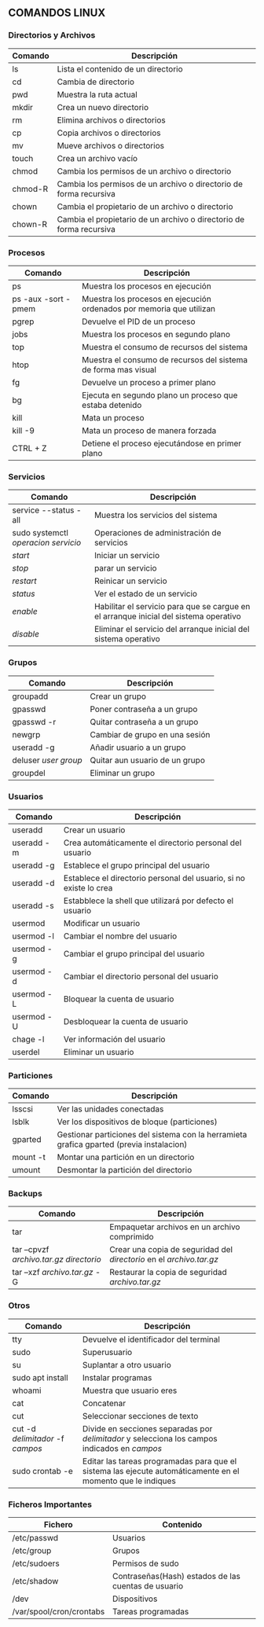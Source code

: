 ## COMANDOS LINUX
### Directorios y Archivos
| Comando | Descripción |
| ------- | ----------- |
| ls      | Lista el contenido de un directorio |
| cd      | Cambia de directorio |
| pwd     | Muestra la ruta actual |
| mkdir   | Crea un nuevo directorio |
| rm      | Elimina archivos o directorios |
| cp      | Copia archivos o directorios |
| mv      | Mueve archivos o directorios |
| touch   | Crea un archivo vacío |
| chmod   | Cambia los permisos de un archivo o directorio |
| chmod-R | Cambia los permisos de un archivo o directorio de forma recursiva |
| chown   | Cambia el propietario de un archivo o directorio |
| chown-R | Cambia el propietario de un archivo o directorio de forma recursiva |

### Procesos
| Comando | Descripción |
| ------- | ----------- |
| ps      | Muestra los procesos en ejecución |
| ps -aux -sort -pmem | Muestra los procesos en ejecución ordenados por memoria que utilizan |
| pgrep   | Devuelve el PID de un proceso |
| jobs    | Muestra los procesos en segundo plano |
| top     | Muestra el consumo de recursos del sistema |
| htop    | Muestra el consumo de recursos del sistema de forma mas visual |
| fg      | Devuelve un proceso a primer plano |
| bg      | Ejecuta en segundo plano un proceso que estaba detenido |
| kill    | Mata un proceso |
| kill -9 | Mata un proceso de manera forzada |
| CTRL + Z| Detiene el proceso ejecutándose en primer plano |

### Servicios
| Comando | Descripción |
| ------- | ----------- |
| service --status -all | Muestra los servicios del sistema|
| sudo systemctl *operacion* *servicio* | Operaciones de administración de servicios|
|*start*  | Iniciar un servicio |
|*stop*   | parar un servicio |
|*restart*| Reinicar un servicio |
|*status* | Ver el estado de un servicio |
|*enable* | Habilitar el servicio para que se cargue en el arranque inicial del sistema operativo |
|*disable*| Eliminar el servicio del arranque inicial del sistema operativo |

### Grupos
| Comando | Descripción |
| ------- | ----------- |
| groupadd   | Crear un grupo |
| gpasswd    | Poner contraseña a un grupo |
| gpasswd -r | Quitar contraseña a un grupo |
| newgrp     | Cambiar de grupo en una sesión |
| useradd -g | Añadir usuario a un grupo |
| deluser *user* *group*  | Quitar aun usuario de un grupo |
| groupdel   | Eliminar un grupo |

### Usuarios
| Comando | Descripción |
| ------- | ----------- |
| useradd    | Crear un usuario |
| useradd -m | Crea automáticamente el directorio personal del usuario |
| useradd -g | Establece el grupo principal del usuario |
| useradd -d | Establece el directorio personal del usuario, si no existe lo crea |
| useradd -s | Estabblece la shell que utilizará por defecto el usuario |
| usermod    | Modificar un usuario |
| usermod -l | Cambiar el nombre del usuario |
| usermod -g | Cambiar el grupo principal del usuario |
| usermod -d | Cambiar el directorio personal del usuario |
| usermod -L | Bloquear la cuenta de usuario |
| usermod -U | Desbloquear la cuenta de usuario |
| chage -l   | Ver información del usuario |
| userdel    | Eliminar un usuario |

### Particiones
| Comando | Descripción |
| ------- | ----------- |
| lsscsi    | Ver las unidades conectadas |
| lsblk     | Ver los dispositivos de bloque (particiones) |
| gparted   | Gestionar particiones del sistema con la herramieta grafica gparted (previa instalacion) |
| mount -t  | Montar una partición en un directorio |
| umount    | Desmontar la partición del directorio |

### Backups
| Comando | Descripción |
| ------- | ----------- |
| tar                          | Empaquetar archivos en un archivo comprimido |
| tar –cpvzf *archivo.tar.gz* *directorio*      | Crear una copia de seguridad del *directorio* en el *archivo.tar.gz*|
| tar –xzf *archivo.tar.gz* -G | Restaurar la copia de seguridad *archivo.tar.gz* |

### Otros
| Comando | Descripción |
| ------- | ----------- |
| tty     | Devuelve el identificador del terminal|
| sudo    | Superusuario |
| su      | Suplantar a otro usuario |
| sudo apt install | Instalar programas |
| whoami  | Muestra que usuario eres |
| cat     | Concatenar |
| cut  | Seleccionar secciones de texto |
| cut -d *delimitador* -f *campos* | Divide en secciones separadas por *delimitador* y selecciona los campos indicados en *campos* |
| sudo crontab -e | Editar las tareas programadas para que el sistema las ejecute automáticamente en el momento que le indiques |

### Ficheros Importantes
| Fichero | Contenido |
| ------- | ----------- |
| /etc/passwd              | Usuarios |
| /etc/group               | Grupos |
| /etc/sudoers             | Permisos de sudo |
| /etc/shadow              | Contraseñas(Hash) estados de las cuentas de usuario |
| /dev                     | Dispositivos |
| /var/spool/cron/crontabs | Tareas programadas |

